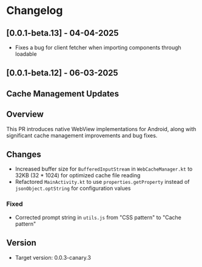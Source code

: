 # Changelog

## [0.0.1-beta.13] - 04-04-2025

-   Fixes a bug for client fetcher when importing components through loadable

## [0.0.1-beta.12] - 06-03-2025

## Cache Management Updates

## Overview
This PR introduces native WebView implementations for Android, along with significant cache management improvements and bug fixes.

## Changes

- Increased buffer size for `BufferedInputStream` in `WebCacheManager.kt` to 32KB (32 * 1024) for optimized cache file reading
- Refactored `MainActivity.kt` to use `properties.getProperty` instead of `jsonObject.optString` for configuration values

### Fixed
- Corrected prompt string in `utils.js` from "CSS pattern" to "Cache pattern"

## Version
- Target version: 0.0.3-canary.3
